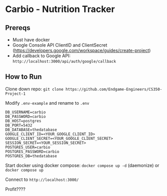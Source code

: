 # Carbio - Nutrition Tracker
## Prereqs
- Must have docker
- Google Console API ClientID and ClientSecret (https://developers.google.com/workspace/guides/create-project)
- Add callback to Google API: `http://localhost:3000/api/auth/google/callback`
## How to Run
Clone down repo: 
```git clone https://github.com/Endgame-Engineers/CS350-Project-1```

Modify `.env-example` and rename to `.env`
```
DB_USERNAME=carbio
DB_PASSWORD=carbio
DB_HOST=postgres
DB_PORT=5432
DB_DATABASE=thedatabase
GOOGLE_CLIENT_ID=<YOUR_GOOGLE_CLIENT_ID>
GOOGLE_CLIENT_SECRET=<YOUR_GOOGLE_CLIENT_SECRET>
SESSION_SECRET=<YOUR_SESSION_SECRET>
POSTGRES_USER=carbio
POSTGRES_PASSWORD=carbio
POSTGRES_DB=thedatabase
```
Start docker using docker compose:
```docker compose up -d``` (daemonize) or ```docker compose up```

Connect to `http://localhost:3000/`

Profit????